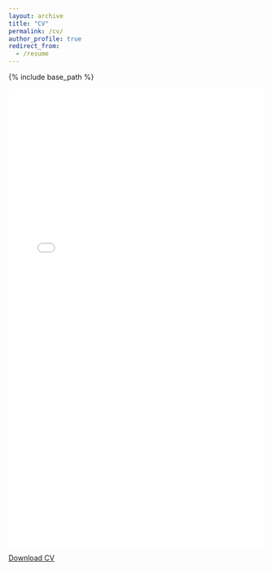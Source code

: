 ```yaml
---
layout: archive
title: "CV"
permalink: /cv/
author_profile: true
redirect_from:
  - /resume
---
```


{% include base_path %}

<embed src="/files/CV_Kumar.pdf" type="application/pdf" width="100%" height="900px" />

[Download CV](/files/CV_Kumar.pdf)